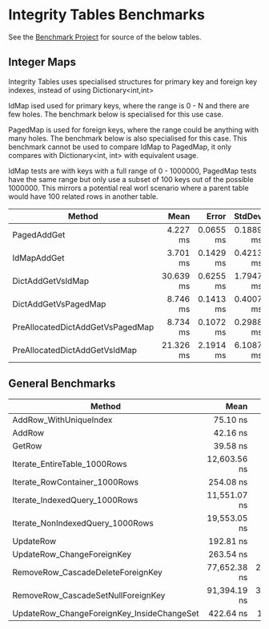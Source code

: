 # Integrity Tables Benchmarks

See the [Benchmark Project](Solution~/Benchmarks) for source of the below tables.

## Integer Maps

Integrity Tables uses specialised structures for primary key and foreign key indexes, instead of using Dictionary<int,int>

IdMap ised used for primary keys, where the range is 0 - N and there are few holes. The benchmark below is specialised for this use case.


PagedMap is used for foreign keys, where the range could be anything with many holes. The benchmark below is also specialised for this case. This benchmark cannot be used to compare IdMap to PagedMap, it only compares with Dictionary<int, int> with equivalent usage.

IdMap tests are with keys with a full range of 0 - 1000000, PagedMap tests have the same range but only use a subset of 100 keys out of the possible 1000000. This mirrors a potential real worl scenario where a parent table would have 100 related rows in another table.


| Method                           | Mean      | Error     | StdDev    | Median    | Op/s   | Allocated   |
|--------------------------------- |----------:|----------:|----------:|----------:|-------:|------------:|
| PagedAddGet                      |  4.227 ms | 0.0655 ms | 0.1889 ms |  4.240 ms | 236.60 |     4.11 KB |
| IdMapAddGet                      |  3.701 ms | 0.1429 ms | 0.4213 ms |  3.727 ms | 270.19 |  5120.11 KB |
| DictAddGetVsIdMap                | 30.639 ms | 0.6255 ms | 1.7947 ms | 30.600 ms |  32.64 | 52625.89 KB |
| DictAddGetVsPagedMap             |  8.746 ms | 0.1413 ms | 0.4007 ms |  8.658 ms | 114.34 |     7.22 KB |
| PreAllocatedDictAddGetVsPagedMap |  8.734 ms | 0.1072 ms | 0.2988 ms |  8.639 ms | 114.49 |     2.22 KB |
| PreAllocatedDictAddGetVsIdMap    | 21.326 ms | 2.1914 ms | 6.1087 ms | 19.012 ms |  46.89 | 22708.86 KB |


## General Benchmarks

| Method                                     | Mean         | Error        | StdDev       | Median       | Op/s         | Allocated |
|------------------------------------------- |-------------:|-------------:|-------------:|-------------:|-------------:|----------:|
| AddRow_WithUniqueIndex                     |     75.10 ns |     3.609 ns |     9.632 ns |     78.42 ns | 13,314,885.0 |      28 B |
| AddRow                                     |     42.16 ns |     2.153 ns |     5.519 ns |     43.60 ns | 23,718,215.3 |         - |
| GetRow                                     |     39.58 ns |     4.800 ns |    12.976 ns |     42.90 ns | 25,262,281.9 |         - |
| Iterate_EntireTable_1000Rows               | 12,603.56 ns |   399.672 ns | 1,159.522 ns | 12,016.90 ns |     79,342.7 |         - |
| Iterate_RowContainer_1000Rows              |    254.08 ns |     2.148 ns |     6.127 ns |    254.65 ns |  3,935,837.5 |         - |
| Iterate_IndexedQuery_1000Rows              | 11,551.07 ns |   108.301 ns |   307.233 ns | 11,549.20 ns |     86,572.1 |         - |
| Iterate_NonIndexedQuery_1000Rows           | 19,553.05 ns |   443.519 ns | 1,258.190 ns | 19,656.15 ns |     51,142.9 |      88 B |
| UpdateRow                                  |    192.81 ns |     3.937 ns |    10.371 ns |    195.30 ns |  5,186,450.5 |         - |
| UpdateRow_ChangeForeignKey                 |    263.54 ns |     6.268 ns |    17.053 ns |    265.32 ns |  3,794,553.3 |         - |
| RemoveRow_CascadeDeleteForeignKey          | 77,652.38 ns | 2,016.572 ns | 5,417.391 ns | 74,950.00 ns |     12,877.9 |         - |
| RemoveRow_CascadeSetNullForeignKey         | 91,394.19 ns | 3,661.057 ns | 9,960.177 ns | 86,883.33 ns |     10,941.6 |    3269 B |
| UpdateRow_ChangeForeignKey_InsideChangeSet |    422.64 ns |    11.941 ns |    32.079 ns |    424.72 ns |  2,366,083.8 |      32 B |
